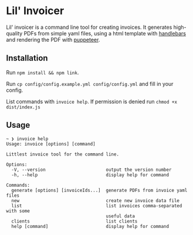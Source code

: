 # Lil' Invoicer

Lil' invoicer is a command line tool for creating invoices. It generates high-quality PDFs from simple yaml files, using a html template with [handlebars](https://github.com/handlebars-lang/handlebars.js) and rendering the PDF with [puppeteer](https://github.com/puppeteer/puppeteer).

## Installation 

Run `npm install && npm link`.

Run `cp config/config.example.yml config/config.yml` and fill in your config.

List commands with `invoice help`. If permission is denied run `chmod +x dist/index.js`

## Usage

```
~ ❯ invoice help
Usage: invoice [options] [command]

Littlest invoice tool for the command line.

Options:
  -V, --version                       output the version number
  -h, --help                          display help for command

Commands:
  generate [options] [invoiceIds...]  generate PDFs from invoice yaml files
  new                                 create new invoice data file
  list                                list invoices comma-separated with some
                                      useful data
  clients                             list clients
  help [command]                      display help for command
```